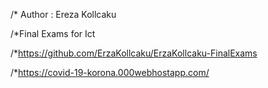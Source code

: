 /* Author :  Ereza Kollcaku

/*Final Exams for Ict

/*https://github.com/ErzaKollcaku/ErzaKollcaku-FinalExams





/*https://covid-19-korona.000webhostapp.com/